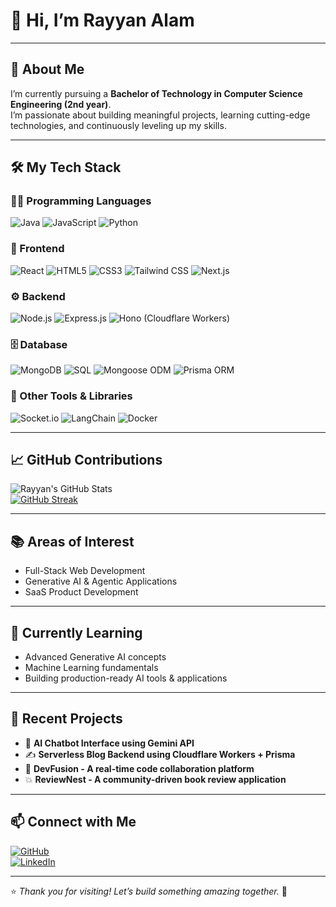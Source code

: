 # 👋 Hi, I’m **Rayyan Alam**

---

## 🚀 About Me  
I’m currently pursuing a **Bachelor of Technology in Computer Science Engineering (2nd year)**.  
I’m passionate about building meaningful projects, learning cutting-edge technologies, and continuously leveling up my skills.  

---

## 🛠️ My Tech Stack  

### 👨‍💻 Programming Languages  
![Java](https://img.shields.io/badge/-Java-007396?logo=java&logoColor=white)
![JavaScript](https://img.shields.io/badge/-JavaScript-F7DF1E?logo=javascript&logoColor=black)
![Python](https://img.shields.io/badge/-Python-3776AB?logo=python&logoColor=white)

### 🎨 Frontend  
![React](https://img.shields.io/badge/-React-61DAFB?logo=react&logoColor=black)
![HTML5](https://img.shields.io/badge/-HTML5-E34F26?logo=html5&logoColor=white)
![CSS3](https://img.shields.io/badge/-CSS3-1572B6?logo=css3&logoColor=white)
![Tailwind CSS](https://img.shields.io/badge/-TailwindCSS-06B6D4?logo=tailwindcss&logoColor=white)
![Next.js](https://img.shields.io/badge/-Next.js-000000?logo=next.js&logoColor=white)

### ⚙️ Backend  
![Node.js](https://img.shields.io/badge/-Node.js-339933?logo=node.js&logoColor=white)
![Express.js](https://img.shields.io/badge/-Express.js-000000?logo=express&logoColor=white)
![Hono (Cloudflare Workers)](https://img.shields.io/badge/-Hono-FF7139?logo=cloudflare&logoColor=white)

### 🗄️ Database  
![MongoDB](https://img.shields.io/badge/-MongoDB-47A248?logo=mongodb&logoColor=white)
![SQL](https://img.shields.io/badge/-SQL-4479A1?logo=postgresql&logoColor=white)
![Mongoose ODM](https://img.shields.io/badge/-Mongoose-880000?logo=mongoose&logoColor=white)
![Prisma ORM](https://img.shields.io/badge/-Prisma-2D3748?logo=prisma&logoColor=white)

### 🧩 Other Tools & Libraries  
![Socket.io](https://img.shields.io/badge/-Socket.io-010101?logo=socket.io&logoColor=white)
![LangChain](https://img.shields.io/badge/-LangChain-2E2E2E?logo=python&logoColor=white)
![Docker](https://img.shields.io/badge/-Docker-2496ED?logo=docker&logoColor=white)

---
## 📈 GitHub Contributions  
![Rayyan's GitHub Stats](https://github-readme-stats.vercel.app/api?username=Rayyan-Alam71&show_icons=true&theme=github_dark)  
[![GitHub Streak](https://streak-stats.demolab.com?user=Rayyan-Alam71)](https://git.io/streak-stats)  

---

## 📚 Areas of Interest  
- Full-Stack Web Development  
- Generative AI & Agentic Applications   
- SaaS Product Development  

---

## 🌱 Currently Learning  
- Advanced Generative AI concepts  
- Machine Learning fundamentals  
- Building production-ready AI tools & applications  

---

## 🧩 Recent Projects  
- 🤖 **AI Chatbot Interface using Gemini API**  
- ✍️ **Serverless Blog Backend using Cloudflare Workers + Prisma**
- 📝 **DevFusion - A real-time code collaboration platform** 
- 💥 **ReviewNest - A community-driven book review application** 
    


---

## 📫 Connect with Me  

[![GitHub](https://img.shields.io/badge/GitHub-100000?style=for-the-badge&logo=github&logoColor=white)](https://github.com/Rayyan-Alam71)  
[![LinkedIn](https://img.shields.io/badge/LinkedIn-0A66C2?style=for-the-badge&logo=linkedin&logoColor=white)](https://www.linkedin.com/in/rayyan-alam-40b6a3299)  

---

⭐ *Thank you for visiting! Let’s build something amazing together.* 🚀
